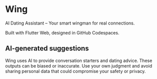 # Wing

AI Dating Assistant – Your smart wingman for real connections.

Built with Flutter Web, designed in GitHub Codespaces.
## AI-generated suggestions

Wing uses AI to provide conversation starters and dating advice. These outputs can be biased or inaccurate. Use your own judgment and avoid sharing personal data that could compromise your safety or privacy.
